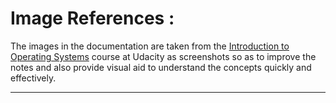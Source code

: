 # Image References :

The images in the documentation are taken from the [Introduction to Operating Systems](https://www.udacity.com/course/introduction-to-operating-systems--ud923) course at Udacity as screenshots so as to improve the notes and also provide visual aid to understand the concepts quickly and effectively.


<hr>